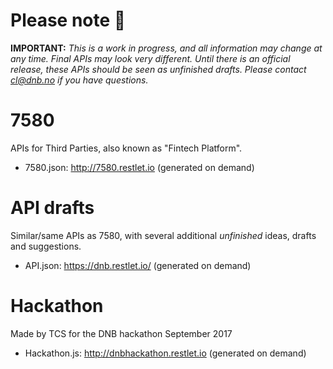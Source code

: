 # Please note 🥁

**IMPORTANT:** _This is a work in progress, and all information may change at any time. Final APIs may look very different. Until there is an official release, these APIs should be seen as unfinished drafts. Please contact cl@dnb.no if you have questions._

# 7580

APIs for Third Parties, also known as "Fintech Platform".

* 7580.json: http://7580.restlet.io (generated on demand)

# API drafts

Similar/same APIs as 7580, with several additional _unfinished_ ideas, drafts and suggestions.

* API.json: https://dnb.restlet.io/ (generated on demand)

# Hackathon
Made by TCS for the DNB hackathon September 2017

* Hackathon.js: http://dnbhackathon.restlet.io (generated on demand)




